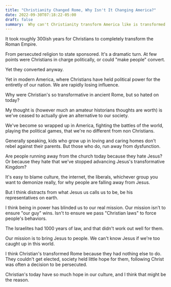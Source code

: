 ```yaml
---
title: "Christianity Changed Rome, Why Isn't It Changing America?"
date: 2022-09-30T07:18:22-05:00
draft: false
summary:  Why can't Christianity transform America like is transformed Rome?
---
```


It took roughly 300ish years for Christians to completely transform the Roman Empire.

From persecuted religion to state sponsored. It's a dramatic turn. At few points were Christians in charge politically, or could "make people" convert.

Yet they converted anyway.

Yet in modern America, where Christians have held political power for the entiretly of our nation. We are rapidly losing influence.

Why were Christian's so transformative in ancient Rome, but so hated on today?

My thought is (however much an amateur historians thoughts are worth) is we've ceased to actually give an alternative to our society.

We've become so wrapped up in America, fighting the battles of the world, playing the political games, that we're no different from non Christians.

Generally speaking, kids who grow up in loving and caring homes don't rebel against their parents. But those who do, run away from dysfunction.

Are people running away from the church today because they hate Jesus? Or because they hate that we've stopped advancing Jesus's transformative Kingdom?

It's easy to blame culture, the internet, the liberals, whichever group you want to demonize really, for why people are falling away from Jesus.

But I think distracts from what Jesus us calls us to be, be his representatives on earth.

I think being in power has blinded us to our real mission. Our mission isn't to ensure "our guy" wins. Isn't to ensure we pass "Christian laws" to force people's behaviors.

The Israelites had 1000 years of law, and that didn't work out well for them.

Our mission is to bring Jesus to people. We can't know Jesus if we're too caught up in this world.

I think Christian's transformed Rome because they had nothing else to do. They couldn't get elected, society held little hope for them, following Christ was often a decision to be persecuted.

Christian's today have so much hope in our culture, and I think that might be the reason.
